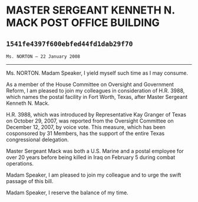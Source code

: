 # MASTER SERGEANT KENNETH N. MACK POST OFFICE BUILDING
## `1541fe4397f600ebfed44fd1dab29f70`
`Ms. NORTON — 22 January 2008`

---


Ms. NORTON. Madam Speaker, I yield myself such time as I may consume.

As a member of the House Committee on Oversight and Government 
Reform, I am pleased to join my colleagues in consideration of H.R. 
3988, which names the postal facility in Fort Worth, Texas, after 
Master Sergeant Kenneth N. Mack.

H.R. 3988, which was introduced by Representative Kay Granger of 
Texas on October 29, 2007, was reported from the Oversight Committee on 
December 12, 2007, by voice vote. This measure, which has been 
cosponsored by 31 Members, has the support of the entire Texas 
congressional delegation.

Master Sergeant Mack was both a U.S. Marine and a postal employee for 
over 20 years before being killed in Iraq on February 5 during combat 
operations.

Madam Speaker, I am pleased to join my colleague and to urge the 
swift passage of this bill.

Madam Speaker, I reserve the balance of my time.